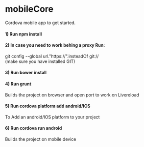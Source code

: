 # mobileCore
Cordova mobile app to get started.

<h4>1) Run npm install</h4>
<h4>2) In case you need to work behing a proxy Run:</h4>
git config --global url."https://".insteadOf git:// <br/>
(make sure you have installed GIT)
<h4>3) Run bower install</h4>
<h4>4) Run grunt</h4>
Builds the project on browser and open port to work on Livereload
<h4>5) Run cordova platform add android/IOS</h4>
To Add an android/IOS platform to your project
<h4>6) Run cordova run android</h4>
Builds the project on mobile device
